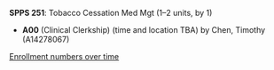 **SPPS 251**: Tobacco Cessation Med Mgt (1–2 units, by 1)

- **A00** (Clinical Clerkship) (time and location TBA) by Chen, Timothy (A14278067)

[Enrollment numbers over time](./SPPS251.tsv)
